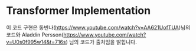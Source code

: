 # Transformer Implementation

이 코드 구현은 동빈나(https://www.youtube.com/watch?v=AA621UofTUA)님의 코드와 Aladdin Persson(https://www.youtube.com/watch?v=U0s0f995w14&t=716s) 님의 코드가 출처임을 밝힙니다.
